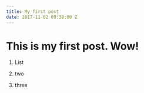 ```yaml
---
title: My first post
date: 2017-11-02 09:30:00 Z
---
```


# This is my first post. **Wow!**

1. List

2. two

3. three

# 